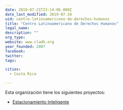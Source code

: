 ```yaml
---
date: 2019-07-21T23:14:06.000Z
date_last_modified: 2019-07-24
uid: centro-latinoamericano-de-derechos-humanos
title: "Centro Latinoamericano de Derechos Humanos"
legal_name: 
description: ""
org_type: 
website: www.cladh.org
year_founded: 2007
facebook: 
twitter: 
tags:

cities: 
  - Costa Rica

---
```


Esta organización tiene los siguientes proyectos:

- [Estacionamiento Inteligente](/i/estacionamiento-inteligente.html)
